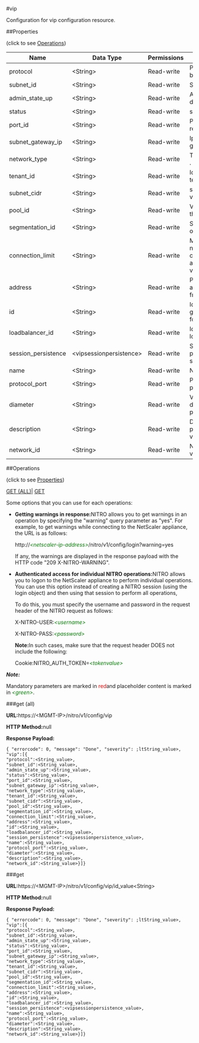 #vip

Configuration for vip configuration resource.


##Properties 
<span>(click to see [Operations](#opera))</span>


<table><thead><tr><th>Name</th><th>Data Type</th><th>Permissions</th><th>Description</th></tr></thead><tbody><tr><td>protocol</td><td>&lt;String></td><td>Read-write</td><td>Protocol used by vip.</td></tr><tr><td>subnet_id</td><td>&lt;String></td><td>Read-write</td><td>Subnet Id of vip.</td></tr><tr><td>admin_state_up</td><td>&lt;String></td><td>Read-write</td><td>Admin is up or down.</td></tr><tr><td>status</td><td>&lt;String></td><td>Read-write</td><td>status of vip.</td></tr><tr><td>port_id</td><td>&lt;String></td><td>Read-write</td><td>Port Id of requests.</td></tr><tr><td>subnet_gateway_ip</td><td>&lt;String></td><td>Read-write</td><td>Ip of subnet gateway for vip.</td></tr><tr><td>network_type</td><td>&lt;String></td><td>Read-write</td><td>Type of network .</td></tr><tr><td>tenant_id</td><td>&lt;String></td><td>Read-write</td><td>Id of admin tenant..</td></tr><tr><td>subnet_cidr</td><td>&lt;String></td><td>Read-write</td><td>subnet_cidr for vip.</td></tr><tr><td>pool_id</td><td>&lt;String></td><td>Read-write</td><td>Vip belongs to this pool id.</td></tr><tr><td>segmentation_id</td><td>&lt;String></td><td>Read-write</td><td>Segmentation_id of vip.</td></tr><tr><td>connection_limit</td><td>&lt;String></td><td>Read-write</td><td>Maximum number of connections allowed for the vip.</td></tr><tr><td>address</td><td>&lt;String></td><td>Read-write</td><td>Public Ip address of vip from subnet id.</td></tr><tr><td>id</td><td>&lt;String></td><td>Read-write</td><td>Id is system generated key for vip.</td></tr><tr><td>loadbalancer_id</td><td>&lt;String></td><td>Read-write</td><td>Id of loadbalancer.</td></tr><tr><td>session_persistence</td><td>&lt;vipsessionpersistence></td><td>Read-write</td><td>Sesssion persistence state of vip.</td></tr><tr><td>name</td><td>&lt;String></td><td>Read-write</td><td>Name of vip.</td></tr><tr><td>protocol_port</td><td>&lt;String></td><td>Read-write</td><td>Port number of protocol.</td></tr><tr><td>diameter</td><td>&lt;String></td><td>Read-write</td><td>Value of diameter protocol.</td></tr><tr><td>description</td><td>&lt;String></td><td>Read-write</td><td>Describes the properties of vip.</td></tr><tr><td>network_id</td><td>&lt;String></td><td>Read-write</td><td>Network_id of vip.</td></tr></tbody></table>
##Operations 
<span>(click to see [Properties](#prope))</span>


[GET (ALL)](#get-)| [GET]()


Some options that you can use for each operations:
<ul><li><p><b>Getting warnings in response:</b>NITRO allows you to get warnings in an operation by specifying the "warning" query parameter as "yes". For example, to get warnings while connecting to the NetScaler appliance, the URL is as follows:</p><p>http://<span style="color:green;font-style:italic;">&lt;netscaler-ip-address&gt;</span>/nitro/v1/config/login?warning=yes</p><p>If any, the warnings are displayed in the response payload with the HTTP code "209 X-NITRO-WARNING".</p></li><li><p><b>Authenticated access for individual NITRO operations:</b>NITRO allows you to logon to the NetScaler appliance to perform individual operations. You can use this option instead of creating a NITRO session (using the login object) and then using that session to perform all operations,</p><p>To do this, you must specify the username and password in the request header of the NITRO request as follows:</p><p>X-NITRO-USER:<span style="color:green;font-style:italic;">&lt;username&gt;</span></p><p>X-NITRO-PASS:<span style="color:green;font-style:italic;">&lt;password&gt;</span></p><p><b>Note:</b>In such cases, make sure that the request header DOES not include the following:</p><p>Cookie:NITRO_AUTH_TOKEN=<span style="color:green;font-style:italic;">&lt;tokenvalue&gt;</span></p></li></ul>



***Note:*** 
Mandatory parameters are marked in <span style="color:#FF0000;">red</span>and placeholder content is marked in <span style="color:green;font-style:italic">&lt;green&gt;</span>.

###get (all)



<b>URL:</b>https://&lt;MGMT-IP&gt;/nitro/v1/config/vip
<b>HTTP Method:</b>null
<b>Response Payload: </b>```{ "errorcode": 0, "message": "Done", "severity": ;ltString_value>, "vip":[{"protocol":<String_value>,"subnet_id":<String_value>,"admin_state_up":<String_value>,"status":<String_value>,"port_id":<String_value>,"subnet_gateway_ip":<String_value>,"network_type":<String_value>,"tenant_id":<String_value>,"subnet_cidr":<String_value>,"pool_id":<String_value>,"segmentation_id":<String_value>,"connection_limit":<String_value>,"address":<String_value>,"id":<String_value>,"loadbalancer_id":<String_value>,"session_persistence":<vipsessionpersistence_value>,"name":<String_value>,"protocol_port":<String_value>,"diameter":<String_value>,"description":<String_value>,"network_id":<String_value>}]}```



###get



<b>URL:</b>https://&lt;MGMT-IP&gt;/nitro/v1/config/vip/id_value&lt;String&gt;
<b>HTTP Method:</b>null
<b>Response Payload: </b>```{ "errorcode": 0, "message": "Done", "severity": ;ltString_value>, "vip":[{"protocol":<String_value>,"subnet_id":<String_value>,"admin_state_up":<String_value>,"status":<String_value>,"port_id":<String_value>,"subnet_gateway_ip":<String_value>,"network_type":<String_value>,"tenant_id":<String_value>,"subnet_cidr":<String_value>,"pool_id":<String_value>,"segmentation_id":<String_value>,"connection_limit":<String_value>,"address":<String_value>,"id":<String_value>,"loadbalancer_id":<String_value>,"session_persistence":<vipsessionpersistence_value>,"name":<String_value>,"protocol_port":<String_value>,"diameter":<String_value>,"description":<String_value>,"network_id":<String_value>}]}```



